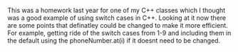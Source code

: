 This was a homework last year for one of my C++ classes which I thought was a good example of using switch cases in C++. Looking at it now there are some points that definatley could be changed to make it more efficient. For example, getting ride of the switch cases from 1-9 and including them in the default using the phoneNumber.at(i) if it doesnt need to be changed. 
